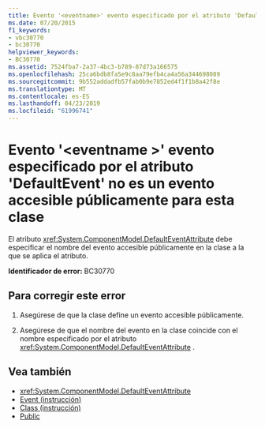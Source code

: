 ```yaml
---
title: Evento '<eventname>' evento especificado por el atributo 'DefaultEvent' no es un evento accesible públicamente para esta clase
ms.date: 07/20/2015
f1_keywords:
- vbc30770
- bc30770
helpviewer_keywords:
- BC30770
ms.assetid: 7524fba7-2a37-4bc3-b789-87d73a166575
ms.openlocfilehash: 25ca6bdb8fa5e9c8aa79efb4ca4a56a344698089
ms.sourcegitcommit: 9b552addadfb57fab0b9e7852ed4f1f1b8a42f8e
ms.translationtype: MT
ms.contentlocale: es-ES
ms.lasthandoff: 04/23/2019
ms.locfileid: "61996741"
---
```

# <a name="event-eventname-event-specified-by-the-defaultevent-attribute-is-not-a-publicly-accessible-event-for-this-class"></a>Evento '\<eventname >' evento especificado por el atributo 'DefaultEvent' no es un evento accesible públicamente para esta clase
El atributo <xref:System.ComponentModel.DefaultEventAttribute> debe especificar el nombre del evento accesible públicamente en la clase a la que se aplica el atributo.  
  
 **Identificador de error:** BC30770  
  
## <a name="to-correct-this-error"></a>Para corregir este error  
  
1. Asegúrese de que la clase define un evento accesible públicamente.  
  
2. Asegúrese de que el nombre del evento en la clase coincide con el nombre especificado por el atributo <xref:System.ComponentModel.DefaultEventAttribute> .  
  
## <a name="see-also"></a>Vea también

- <xref:System.ComponentModel.DefaultEventAttribute>
- [Event (instrucción)](../../visual-basic/language-reference/statements/event-statement.md)
- [Class (instrucción)](../../visual-basic/language-reference/statements/class-statement.md)
- [Public](../../visual-basic/language-reference/modifiers/public.md)
